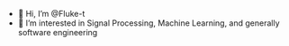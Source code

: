 - 👋 Hi, I’m @Fluke-t
- 👀 I’m interested in Signal Processing, Machine Learning, and generally software engineering


<!---
Fluke-t/Fluke-t is a ✨ special ✨ repository because its `README.md` (this file) appears on your GitHub profile.
You can click the Preview link to take a look at your changes.
--->
